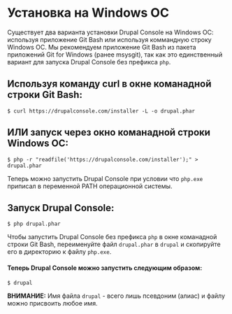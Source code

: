 # Установка на Windows ОС
Существует два варианта установки Drupal Console на Windows ОС: используя приложение Git Bash или используя коммандную строку Windows ОС. Мы рекомендуем приложение Git Bash из пакета приложений Git for Windows (ранее msysgit), так как это единственный вариант для запуска Drupal Console без префикса `php`.

## Используя команду curl в окне команадной строки Git Bash:
```
$ curl https://drupalconsole.com/installer -L -o drupal.phar
```
## ИЛИ запуск через окно команадной строки Windows ОС:
```
$ php -r "readfile('https://drupalconsole.com/installer');" > drupal.phar
```

Теперь можно запустить Drupal Console при условии что `php.exe` приписал в переменной PATH операционной системы.

## Запуск Drupal Console:

```
$ php drupal.phar
```

Чтобы запустить Drupal Console без префикса `php` в окне команадной строки Git Bash, переименуйте файл `drupal.phar` в `drupal` и скопируйте его в директорию к файлу `php.exe`.

#### Теперь Drupal Console можно запустить следующим образом:
```
$ drupal
```

**ВНИМАНИЕ:** Имя файла `drupal` - всего лишь псевдоним (алиас) и файлу можно присвоить любое имя.
